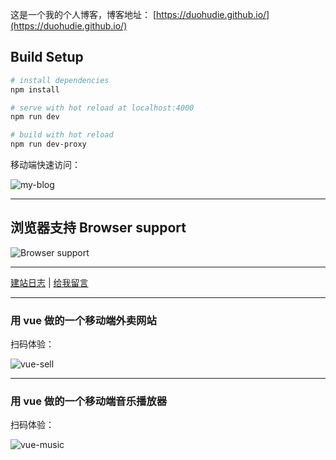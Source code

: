 这是一个我的个人博客，博客地址： [https://duohudie.github.io/](https://duohudie.github.io/)

## Build Setup

``` bash
# install dependencies
npm install

# serve with hot reload at localhost:4000
npm run dev

# build with hot reload
npm run dev-proxy
```


移动端快速访问：

![my-blog](https://duohudie.github.io/images/view-my-blog.png)

---

## 浏览器支持 Browser support

![Browser support](http://iissnan.com/nexus/next/browser-support.png)

--------

[建站日志](https://duohudie.github.io/weblog/) | [给我留言](https://duohudie.github.io/guestbook/)

----

### 用 vue 做的一个移动端外卖网站


扫码体验：

![vue-sell](https://duohudie.github.io/images/vue-sell-2.png)

--------

### 用 vue 做的一个移动端音乐播放器

扫码体验：

![vue-music](https://duohudie.github.io/images/vue-music-1.png)
